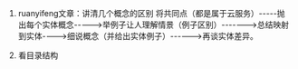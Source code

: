 1. ruanyifeng文章：讲清几个概念的区别
	将共同点（都是属于云服务）-----抛出每个实体概念----->举例子让人理解情景（例子区别）------->总结映射到实体---->细说概念（并给出实体例子）------>再谈实体差异。

2. 看目录结构 